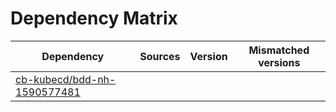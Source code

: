# Dependency Matrix

Dependency | Sources | Version | Mismatched versions
---------- | ------- | ------- | -------------------
[cb-kubecd/bdd-nh-1590577481](https://github.com/cb-kubecd/bdd-nh-1590577481.git) |  | []() | 
